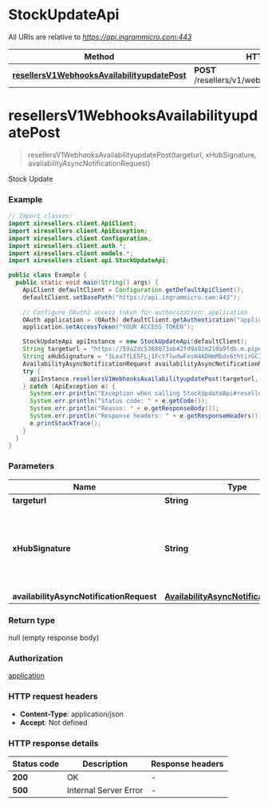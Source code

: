 # StockUpdateApi

All URIs are relative to *https://api.ingrammicro.com:443*

| Method | HTTP request | Description |
|------------- | ------------- | -------------|
| [**resellersV1WebhooksAvailabilityupdatePost**](StockUpdateApi.md#resellersV1WebhooksAvailabilityupdatePost) | **POST** /resellers/v1/webhooks/availabilityupdate | Stock Update |


<a id="resellersV1WebhooksAvailabilityupdatePost"></a>
# **resellersV1WebhooksAvailabilityupdatePost**
> resellersV1WebhooksAvailabilityupdatePost(targeturl, xHubSignature, availabilityAsyncNotificationRequest)

Stock Update

### Example
```java
// Import classes:
import xiresellers.client.ApiClient;
import xiresellers.client.ApiException;
import xiresellers.client.Configuration;
import xiresellers.client.auth.*;
import xiresellers.client.models.*;
import xiresellers.client.api.StockUpdateApi;

public class Example {
  public static void main(String[] args) {
    ApiClient defaultClient = Configuration.getDefaultApiClient();
    defaultClient.setBasePath("https://api.ingrammicro.com:443");
    
    // Configure OAuth2 access token for authorization: application
    OAuth application = (OAuth) defaultClient.getAuthentication("application");
    application.setAccessToken("YOUR ACCESS TOKEN");

    StockUpdateApi apiInstance = new StockUpdateApi(defaultClient);
    String targeturl = "https://59a2dc5368073ab42fd9a92e210a9fdb.m.pipedream.net/"; // String | The webhook url where the request needs to sent.
    String xHubSignature = "3LeaTfLE5FLj1FcYflwdwFosH4ADHmMbds6thtirGC3e9lEkF9/1pt4T2fQQGlxf40EznDBER0b60M75K6ZW0A=="; // String | Ingram Micro creates a signature token by use of a secret key + Event ID. The algorithm to generate the secret ley is given at link https://developer.ingrammicro.com/reseller/article/how-use-webhook-secret-key. Use the event Id in the below sample along with your secret key to generate the key. Alternatively, to send try this out, use a random text to see how it works.
    AvailabilityAsyncNotificationRequest availabilityAsyncNotificationRequest = new AvailabilityAsyncNotificationRequest(); // AvailabilityAsyncNotificationRequest | 
    try {
      apiInstance.resellersV1WebhooksAvailabilityupdatePost(targeturl, xHubSignature, availabilityAsyncNotificationRequest);
    } catch (ApiException e) {
      System.err.println("Exception when calling StockUpdateApi#resellersV1WebhooksAvailabilityupdatePost");
      System.err.println("Status code: " + e.getCode());
      System.err.println("Reason: " + e.getResponseBody());
      System.err.println("Response headers: " + e.getResponseHeaders());
      e.printStackTrace();
    }
  }
}
```

### Parameters

| Name | Type | Description  | Notes |
|------------- | ------------- | ------------- | -------------|
| **targeturl** | **String**| The webhook url where the request needs to sent. | |
| **xHubSignature** | **String**| Ingram Micro creates a signature token by use of a secret key + Event ID. The algorithm to generate the secret ley is given at link https://developer.ingrammicro.com/reseller/article/how-use-webhook-secret-key. Use the event Id in the below sample along with your secret key to generate the key. Alternatively, to send try this out, use a random text to see how it works. | |
| **availabilityAsyncNotificationRequest** | [**AvailabilityAsyncNotificationRequest**](AvailabilityAsyncNotificationRequest.md)|  | |

### Return type

null (empty response body)

### Authorization

[application](../README.md#application)

### HTTP request headers

 - **Content-Type**: application/json
 - **Accept**: Not defined

### HTTP response details
| Status code | Description | Response headers |
|-------------|-------------|------------------|
| **200** | OK |  -  |
| **500** | Internal Server Error |  -  |

